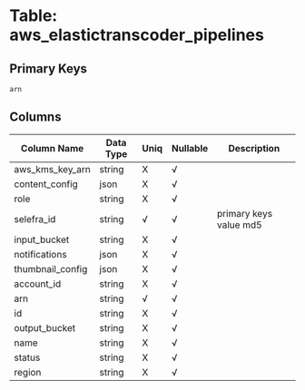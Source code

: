 # Table: aws_elastictranscoder_pipelines

## Primary Keys 

```
arn
```


## Columns 

|  Column Name   |  Data Type  | Uniq | Nullable | Description | 
|  ----  | ----  | ----  | ----  | ---- | 
| aws_kms_key_arn | string | X | √ |  | 
| content_config | json | X | √ |  | 
| role | string | X | √ |  | 
| selefra_id | string | √ | √ | primary keys value md5 | 
| input_bucket | string | X | √ |  | 
| notifications | json | X | √ |  | 
| thumbnail_config | json | X | √ |  | 
| account_id | string | X | √ |  | 
| arn | string | √ | √ |  | 
| id | string | X | √ |  | 
| output_bucket | string | X | √ |  | 
| name | string | X | √ |  | 
| status | string | X | √ |  | 
| region | string | X | √ |  | 


